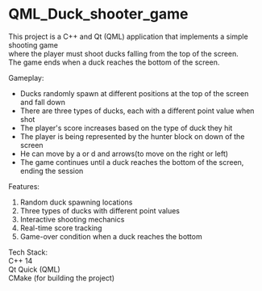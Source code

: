 # QML_Duck_shooter_game

This project is a C++ and Qt (QML) application that implements a simple shooting game     
where the player must shoot ducks falling from the top of the screen.     
The game ends when a duck reaches the bottom of the screen.    
  
Gameplay:  
- Ducks randomly spawn at different positions at the top of the screen and fall down  
- There are three types of ducks, each with a different point value when shot   
- The player's score increases based on the type of duck they hit    
- The player is being represented by the hunter block on down of the screen  
- He can move by a or d and arrows(to move on the right or left)  
- The game continues until a duck reaches the bottom of the screen, ending the session   
  
Features:  
1. Random duck spawning locations  
2. Three types of ducks with different point values  
3. Interactive shooting mechanics  
4. Real-time score tracking  
5. Game-over condition when a duck reaches the bottom  
  
Tech Stack:  
C++ 14  
Qt Quick (QML)  
CMake (for building the project)  



